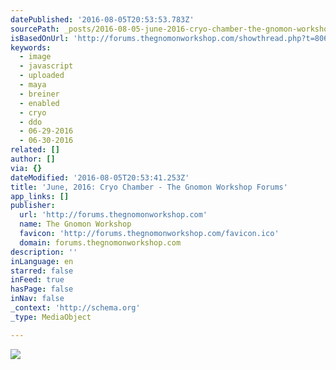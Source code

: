 ```yaml
---
datePublished: '2016-08-05T20:53:53.783Z'
sourcePath: _posts/2016-08-05-june-2016-cryo-chamber-the-gnomon-workshop-forums.md
isBasedOnUrl: 'http://forums.thegnomonworkshop.com/showthread.php?t=8068'
keywords:
  - image
  - javascript
  - uploaded
  - maya
  - breiner
  - enabled
  - cryo
  - ddo
  - 06-29-2016
  - 06-30-2016
related: []
author: []
via: {}
dateModified: '2016-08-05T20:53:41.253Z'
title: 'June, 2016: Cryo Chamber - The Gnomon Workshop Forums'
app_links: []
publisher:
  url: 'http://forums.thegnomonworkshop.com'
  name: The Gnomon Workshop
  favicon: 'http://forums.thegnomonworkshop.com/favicon.ico'
  domain: forums.thegnomonworkshop.com
description: ''
inLanguage: en
starred: false
inFeed: true
hasPage: false
inNav: false
_context: 'http://schema.org'
_type: MediaObject

---
```

![](https://the-grid-user-content.s3-us-west-2.amazonaws.com/7672c843-010a-4760-8632-d2d4d1a802e7.jpg)
